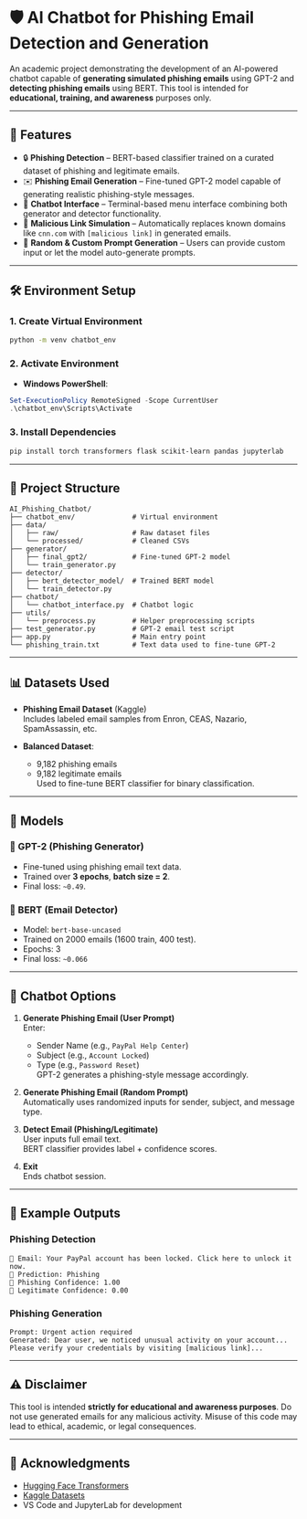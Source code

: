 # 🛡️ AI Chatbot for Phishing Email Detection and Generation

An academic project demonstrating the development of an AI-powered chatbot capable of **generating simulated phishing emails** using GPT-2 and **detecting phishing emails** using BERT. This tool is intended for **educational, training, and awareness** purposes only.

---

## 📌 Features

- 🔒 **Phishing Detection** – BERT-based classifier trained on a curated dataset of phishing and legitimate emails.
- ✉️ **Phishing Email Generation** – Fine-tuned GPT-2 model capable of generating realistic phishing-style messages.
- 💬 **Chatbot Interface** – Terminal-based menu interface combining both generator and detector functionality.
- 🔗 **Malicious Link Simulation** – Automatically replaces known domains like `cnn.com` with `[malicious link]` in generated emails.
- 🧪 **Random & Custom Prompt Generation** – Users can provide custom input or let the model auto-generate prompts.

---

## 🛠️ Environment Setup

### 1. Create Virtual Environment
```bash
python -m venv chatbot_env
```

### 2. Activate Environment
- **Windows PowerShell**:
```powershell
Set-ExecutionPolicy RemoteSigned -Scope CurrentUser
.\chatbot_env\Scripts\Activate
```

### 3. Install Dependencies
```bash
pip install torch transformers flask scikit-learn pandas jupyterlab
```

---

## 📂 Project Structure

```
AI_Phishing_Chatbot/
├── chatbot_env/              # Virtual environment
├── data/
│   ├── raw/                  # Raw dataset files
│   └── processed/            # Cleaned CSVs
├── generator/
│   ├── final_gpt2/           # Fine-tuned GPT-2 model
│   └── train_generator.py
├── detector/
│   ├── bert_detector_model/  # Trained BERT model
│   └── train_detector.py
├── chatbot/
│   └── chatbot_interface.py  # Chatbot logic
├── utils/
│   └── preprocess.py         # Helper preprocessing scripts
├── test_generator.py         # GPT-2 email test script
├── app.py                    # Main entry point
└── phishing_train.txt        # Text data used to fine-tune GPT-2
```

---

## 📊 Datasets Used

- **Phishing Email Dataset** (Kaggle)  
  Includes labeled email samples from Enron, CEAS, Nazario, SpamAssassin, etc.

- **Balanced Dataset**:  
  - 9,182 phishing emails  
  - 9,182 legitimate emails  
  Used to fine-tune BERT classifier for binary classification.

---

## 🤖 Models

### 🔹 GPT-2 (Phishing Generator)
- Fine-tuned using phishing email text data.
- Trained over **3 epochs**, **batch size = 2**.
- Final loss: `~0.49`.

### 🔹 BERT (Email Detector)
- Model: `bert-base-uncased`
- Trained on 2000 emails (1600 train, 400 test).
- Epochs: 3
- Final loss: `~0.066`

---

## 💬 Chatbot Options

1. **Generate Phishing Email (User Prompt)**  
   Enter:
   - Sender Name (e.g., `PayPal Help Center`)
   - Subject (e.g., `Account Locked`)
   - Type (e.g., `Password Reset`)  
   GPT-2 generates a phishing-style message accordingly.

2. **Generate Phishing Email (Random Prompt)**  
   Automatically uses randomized inputs for sender, subject, and message type.

3. **Detect Email (Phishing/Legitimate)**  
   User inputs full email text.  
   BERT classifier provides label + confidence scores.

4. **Exit**  
   Ends chatbot session.

---

## 🚨 Example Outputs

### Phishing Detection
```
📨 Email: Your PayPal account has been locked. Click here to unlock it now.
🧠 Prediction: Phishing
🔐 Phishing Confidence: 1.00
📨 Legitimate Confidence: 0.00
```

### Phishing Generation
```
Prompt: Urgent action required
Generated: Dear user, we noticed unusual activity on your account...
Please verify your credentials by visiting [malicious link]...
```

---

## ⚠️ Disclaimer

This tool is intended **strictly for educational and awareness purposes**. Do not use generated emails for any malicious activity. Misuse of this code may lead to ethical, academic, or legal consequences.

---

## 🧠 Acknowledgments

- [Hugging Face Transformers](https://huggingface.co/transformers/)
- [Kaggle Datasets](https://www.kaggle.com/)
- VS Code and JupyterLab for development
